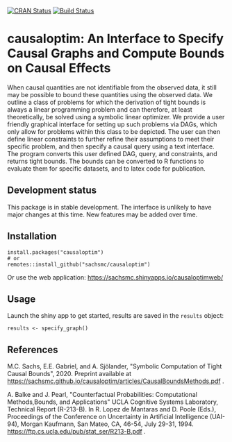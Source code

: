 [![CRAN Status](https://www.r-pkg.org/badges/version/causaloptim)](https://cran.r-project.org/package=causaloptim)
[![Build Status](https://www.travis-ci.com/sachsmc/causaloptim.svg?branch=master)](https://www.travis-ci.com/sachsmc/causaloptim)


# causaloptim: An Interface to Specify Causal Graphs and Compute Bounds on Causal Effects

When causal quantities are not identifiable from the observed data, it still may be possible to bound these quantities using the observed data. We outline a class of problems for which the derivation of tight bounds is always a linear programming problem and can therefore, at least theoretically, be solved using a symbolic linear optimizer. We provide a user friendly graphical interface for setting up such problems via DAGs, which only allow for problems within this class to be depicted. The user can then define linear constraints to further refine their assumptions to meet their specific problem, and then specify a causal query using a text interface. The program converts this user defined DAG, query, and constraints, and returns tight bounds. The bounds can be converted to R functions to evaluate them for specific datasets, and to latex code for publication. 

## Development status

This package is in stable development. The interface is unlikely to have major changes at this time. New features may be added over time.  

## Installation

```{r}
install.packages("causaloptim")
# or
remotes::install_github("sachsmc/causaloptim")
```

Or use the web application: https://sachsmc.shinyapps.io/causaloptimweb/


## Usage

Launch the shiny app to get started, results are saved in the `results` object: 

```{r}
results <- specify_graph()
```

## References

M.C. Sachs, E.E. Gabriel, and A. Sjölander, "Symbolic Computation of Tight Causal Bounds", 2020. Preprint available at https://sachsmc.github.io/causaloptim/articles/CausalBoundsMethods.pdf . 

A. Balke and J. Pearl, "Counterfactual Probabilities: Computational Methods,Bounds, and Applications"  UCLA Cognitive Systems Laboratory, Technical Report (R-213-B). 
In R. Lopez de Mantaras and D. Poole (Eds.), Proceedings of the Conference on Uncertainty in Artificial Intelligence (UAI-94), Morgan Kaufmann, San Mateo, CA, 46-54, July 29-31, 1994. 
https://ftp.cs.ucla.edu/pub/stat_ser/R213-B.pdf .
